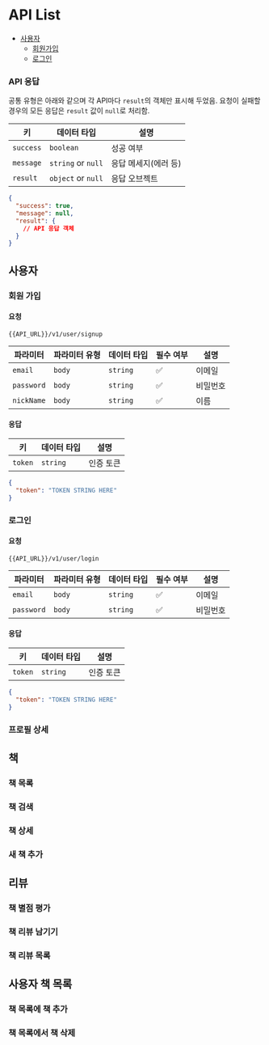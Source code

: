 # API List

- [사용자](#사용자)
  - [회원가입](#회원가입)
  - [로그인](#로그인)

### API 응답

공통 유형은 아래와 같으며 각 API마다 `result`의 객체만 표시해 두었음. 요청이 실패할 경우의 모든 응답은 `result` 값이 `null`로 처리함.

| 키        | 데이터 타입        | 설명                 |
| --------- | ------------------ | -------------------- |
| `success` | `boolean`          | 성공 여부            |
| `message` | `string` or `null` | 응답 메세지(에러 등) |
| `result`  | `object` or `null` | 응답 오브젝트        |

```json
{
  "success": true,
  "message": null,
  "result": {
    // API 응답 객체
  }
}
```

## 사용자

### 회원 가입

#### 요청

```
{{API_URL}}/v1/user/signup
```

| 파라미터   | 파라미터 유형 | 데이터 타입 | 필수 여부 | 설명     |
| ---------- | ------------- | ----------- | --------- | -------- |
| `email`    | `body`        | `string`    | ✅        | 이메일   |
| `password` | `body`        | `string`    | ✅        | 비밀번호 |
| `nickName` | `body`        | `string`    | ✅        | 이름     |

#### 응답

| 키      | 데이터 타입 | 설명      |
| ------- | ----------- | --------- |
| `token` | `string`    | 인증 토큰 |

```json
{
  "token": "TOKEN STRING HERE"
}
```

### 로그인

#### 요청

```
{{API_URL}}/v1/user/login
```

| 파라미터   | 파라미터 유형 | 데이터 타입 | 필수 여부 | 설명     |
| ---------- | ------------- | ----------- | --------- | -------- |
| `email`    | `body`        | `string`    | ✅        | 이메일   |
| `password` | `body`        | `string`    | ✅        | 비밀번호 |

#### 응답

| 키      | 데이터 타입 | 설명      |
| ------- | ----------- | --------- |
| `token` | `string`    | 인증 토큰 |

```json
{
  "token": "TOKEN STRING HERE"
}
```

### 프로필 상세

## 책

### 책 목록

### 책 검색

### 책 상세

### 새 책 추가

## 리뷰

### 책 별점 평가

### 책 리뷰 남기기

### 책 리뷰 목록

## 사용자 책 목록

### 책 목록에 책 추가

### 책 목록에서 책 삭제
